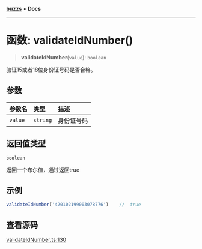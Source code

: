 [**buzzs**](../README.md) • **Docs**

***

# 函数: validateIdNumber()

> **validateIdNumber**(`value`): `boolean`

验证15或者18位身份证号码是否合格。

## 参数

| 参数名 | 类型 | 描述 |
| :------ | :------ | :------ |
| `value` | `string` | 身份证号码 |

## 返回值类型

`boolean`

返回一个布尔值，通过返回true

## 示例

```ts
validateIdNumber('420102199003078776')    //  true
```

## 查看源码

[validateIdNumber.ts:130](https://github.com/Leexiaop/buzz/blob/31ff1db7909d27526bd773cbc4059c11c798439e/src/validateIdNumber.ts#L130)
